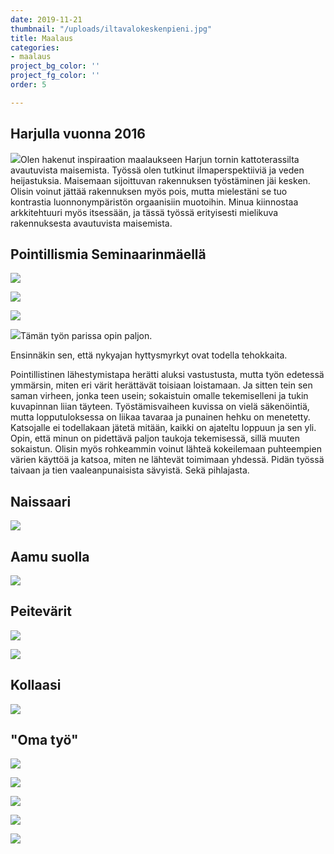 ```yaml
---
date: 2019-11-21
thumbnail: "/uploads/iltavalokeskenpieni.jpg"
title: Maalaus
categories:
- maalaus
project_bg_color: ''
project_fg_color: ''
order: 5

---
```

## Harjulla vuonna 2016

![](/uploads/harjukollaasi.jpg)Olen hakenut inspiraation maalaukseen Harjun tornin kattoterassilta avautuvista maisemista. Työssä olen tutkinut ilmaperspektiiviä ja veden heijastuksia. Maisemaan sijoittuvan rakennuksen työstäminen jäi kesken. Olisin voinut jättää rakennuksen myös pois, mutta mielestäni se tuo kontrastia luonnonympäristön orgaanisiin muotoihin. Minua kiinnostaa arkkitehtuuri myös itsessään, ja tässä työssä erityisesti mielikuva rakennuksesta avautuvista maisemista.   

## Pointillismia Seminaarinmäellä

![](/uploads/pointalkuperpieni.jpg)

![](/uploads/pointkollaasi2.jpg)

![](/uploads/pointtyöpieni.jpg)

![](/uploads/poinkollaasi.jpg)Tämän työn parissa opin paljon. 

Ensinnäkin sen, että nykyajan hyttysmyrkyt ovat todella tehokkaita. 

Pointillistinen lähestymistapa herätti aluksi vastustusta, mutta työn edetessä ymmärsin, miten eri värit herättävät toisiaan loistamaan. Ja sitten tein sen saman virheen, jonka teen usein; sokaistuin omalle tekemiselleni ja tukin kuvapinnan liian täyteen. Työstämisvaiheen kuvissa on vielä säkenöintiä, mutta lopputuloksessa on liikaa tavaraa ja punainen hehku on menetetty. Katsojalle ei todellakaan jätetä mitään, kaikki on ajateltu loppuun ja sen yli. Opin, että minun on pidettävä paljon taukoja tekemisessä, sillä muuten sokaistun. Olisin myös rohkeammin voinut lähteä kokeilemaan puhteempien värien käyttöä ja katsoa, miten ne lähtevät toimimaan yhdessä. Pidän työssä taivaan ja tien vaaleanpunaisista sävyistä. Sekä pihlajasta.

## Naissaari

![](/uploads/naissaaripieni.jpg)

## Aamu suolla

![](/uploads/aamusuolla2pieni.jpg)

## Peitevärit

![](/uploads/kannutyövaihepieni.jpg)

![](/uploads/kannuvalmispieni.jpg)

## Kollaasi

![](/uploads/lepakkopieni.jpg)

## "Oma työ"

![](/uploads/metsäpieni.jpg)

![](/uploads/tmkollaasi.jpg)

![](/uploads/tikkumetsä2pieni.jpg)

![](/uploads/tmkollaasipieni.jpg)

![](/uploads/tikkumetsä_tussipieni.jpg)